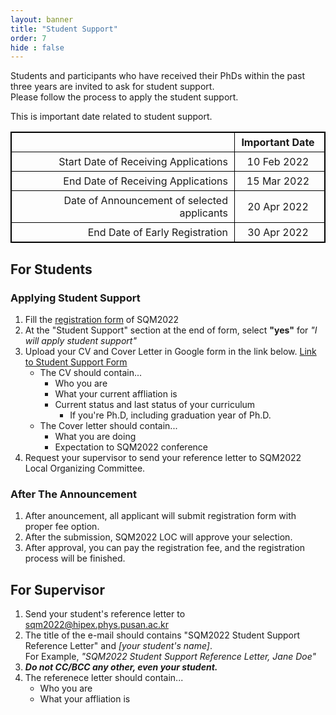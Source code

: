 ```yaml
---
layout: banner
title: "Student Support"
order: 7
hide : false
---
```



<style>
    table {
    border-collapse: collapse;
    border: 1px solid black;
    }
    th, td {
    padding: 5px;
    padding-right: 10px;
    min-width: 8em;
        border: 1px solid black;
    }
</style>

Students and participants who have received their PhDs within the past three years are invited to ask for student support.  
Please follow the process to apply the student support.

This is important date related to student support.

|                                             | Important Date |
|--------------------------------------------:|:--------------:|
| Start Date of Receiving Applications        | 10 Feb 2022    | 
| End Date of Receiving Applications          | 15 Mar 2022    | 
| Date of Announcement of selected applicants | 20 Apr 2022    |
| End Date of Early Registration              | 30 Apr 2022    |

## For Students

### Applying Student Support

1. Fill the [registration form](https://indico.cern.ch/event/1037821/registrations/) of SQM2022
2. At the "Student Support" section at the end of form, select **"yes"** for *"I will apply student support"*
3. Upload your CV and Cover Letter in Google form in the link below.
  [Link to Student Support Form](https://forms.gle/H922FHFKi4YDA5se6)
   * The CV should contain...
      * Who you are
      * What your current affliation is
      * Current status and last status of your curriculum
        * If you're Ph.D, including graduation year of Ph.D.
   * The Cover letter should contain...
      * What you are doing
      * Expectation to SQM2022 conference
4. Request your supervisor to send your reference letter to SQM2022 Local Organizing Committee.

### After The Announcement

1. After anouncement, all applicant will submit registration form with proper fee option.
2. After the submission, SQM2022 LOC will approve your selection.
3. After approval, you can pay the registration fee, and the registration process will be finished.

## For Supervisor

1. Send your student's reference letter to [sqm2022@hipex.phys.pusan.ac.kr](mailto:sqm2022@hipex.phys.pusan.ac.kr)
2. The title of the e-mail should contains "SQM2022 Student Support Reference Letter" and *[your student's name]*.  
   For Example, *"SQM2022 Student Support Reference Letter, Jane Doe"*
3. ***Do not CC/BCC any other, even your student.***
4. The referenece letter should contain...
   * Who you are
   * What your affliation is
